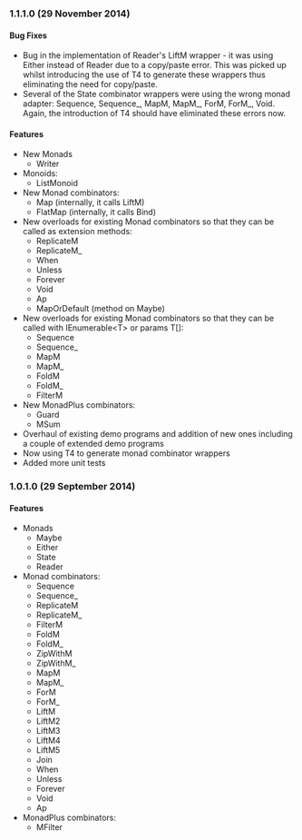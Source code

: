 
<a name="1.1.1.0"></a>
### 1.1.1.0  (29 November 2014)

#### Bug Fixes

* Bug in the implementation of Reader's LiftM wrapper - it was using Either instead of Reader due to a copy/paste error. This was picked up whilst introducing the use of T4 to generate these wrappers thus eliminating the need for copy/paste.
* Several of the State combinator wrappers were using the wrong monad adapter: Sequence, Sequence&#95;, MapM, MapM&#95;, ForM, ForM&#95;, Void. Again, the introduction of T4 should have eliminated these errors now.

#### Features

* New Monads
    * Writer
* Monoids:
    * ListMonoid
* New Monad combinators:
    * Map (internally, it calls LiftM)
    * FlatMap (internally, it calls Bind)
* New overloads for existing Monad combinators so that they can be called as extension methods:
    * ReplicateM
    * ReplicateM&#95;
    * When
    * Unless
    * Forever
    * Void
    * Ap
    * MapOrDefault (method on Maybe)
* New overloads for existing Monad combinators so that they can be called with IEnumerable&lt;T&gt; or params T[]:
    * Sequence
    * Sequence&#95;
    * MapM
    * MapM&#95;
    * FoldM
    * FoldM&#95;
    * FilterM
* New MonadPlus combinators:
    * Guard
    * MSum
* Overhaul of existing demo programs and addition of new ones including a couple of extended demo programs
* Now using T4 to generate monad combinator wrappers
* Added more unit tests

<a name="1.0.1.0"></a>
### 1.0.1.0  (29 September 2014)

#### Features

* Monads
    * Maybe
    * Either
    * State
    * Reader
* Monad combinators:
    * Sequence
    * Sequence&#95;
    * ReplicateM
    * ReplicateM&#95;
    * FilterM
    * FoldM
    * FoldM&#95;
    * ZipWithM
    * ZipWithM&#95;
    * MapM
    * MapM&#95;
    * ForM
    * ForM&#95;
    * LiftM
    * LiftM2
    * LiftM3
    * LiftM4
    * LiftM5
    * Join
    * When
    * Unless
    * Forever
    * Void
    * Ap
* MonadPlus combinators:
	* MFilter
